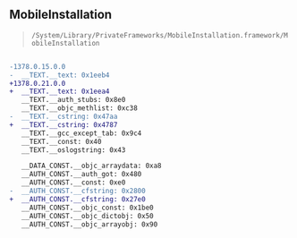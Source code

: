 ## MobileInstallation

> `/System/Library/PrivateFrameworks/MobileInstallation.framework/MobileInstallation`

```diff

-1378.0.15.0.0
-  __TEXT.__text: 0x1eeb4
+1378.0.21.0.0
+  __TEXT.__text: 0x1eea4
   __TEXT.__auth_stubs: 0x8e0
   __TEXT.__objc_methlist: 0xc38
-  __TEXT.__cstring: 0x47aa
+  __TEXT.__cstring: 0x4787
   __TEXT.__gcc_except_tab: 0x9c4
   __TEXT.__const: 0x40
   __TEXT.__oslogstring: 0x43

   __DATA_CONST.__objc_arraydata: 0xa8
   __AUTH_CONST.__auth_got: 0x480
   __AUTH_CONST.__const: 0xe0
-  __AUTH_CONST.__cfstring: 0x2800
+  __AUTH_CONST.__cfstring: 0x27e0
   __AUTH_CONST.__objc_const: 0x1be0
   __AUTH_CONST.__objc_dictobj: 0x50
   __AUTH_CONST.__objc_arrayobj: 0x90

```
